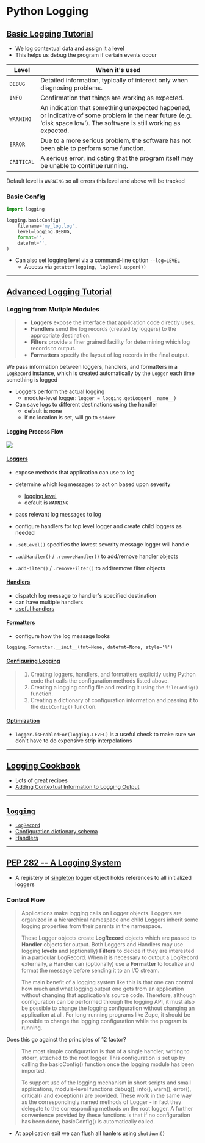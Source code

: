 # Python Logging

## [Basic Logging Tutorial](https://docs.python.org/3/howto/logging.html)

* We log contextual data and assign it a level
* This helps us debug the program if certain events occur

|Level|When it's used|
|---|---|
|`DEBUG`|Detailed information, typically of interest only when diagnosing problems.|
|`INFO`|Confirmation that things are working as expected.|
|`WARNING`|An indication that something unexpected happened, or indicative of some problem in the near future (e.g. ‘disk space low’). The software is still working as expected.|
|`ERROR`|Due to a more serious problem, the software has not been able to perform some function.|
|`CRITICAL`|A serious error, indicating that the program itself may be unable to continue running.|

Default level is `WARNING` so all errors this level and above will be tracked

### Basic Config

```python
import logging

logging.basicConfig(
    filename='my_log.log',
    level=logging.DEBUG,
    format='',
    datefmt='',
)
```

* Can also set logging level via a command-line option `--log=LEVEL`
    * Access via `getattr(logging, loglevel.upper())`

---

## [Advanced Logging Tutorial](https://docs.python.org/3/howto/logging.html#logging-advanced-tutorial)

### Logging from Mutiple Modules

> * __Loggers__ expose the interface that application code directly uses.
> * __Handlers__ send the log records (created by loggers) to the appropriate destination.
> * __Filters__ provide a finer grained facility for determining which log records to output.
> * __Formatters__ specify the layout of log records in the final output.

We pass information between loggers, handlers, and formatters in a `LogRecord` instance, which is created automatically by the `Logger` each time something is logged

* Loggers perform the actual logging
    * module-level logger: `logger = logging.getLogger(__name__)`
* Can save logs to different destinations using the handler
    * default is none
    * if no location is set, will go to `stderr`

#### Logging Process Flow

<img src="https://docs.python.org/3/_images/logging_flow.png" />

#### [Loggers](https://docs.python.org/3/howto/logging.html#loggers)

* expose methods that application can use to log
* determine which log messages to act on based upon severity
    * [logging level](https://docs.python.org/3/howto/logging.html#logging-levels)
    * default is `WARNING`
* pass relevant log messages to log
* configure handlers for top level logger and create child loggers as needed

* `.setLevel()` specifies the lowest severity message logger will handle
* `.addHandler()` / `.removeHandler()` to add/remove handler objects
* `.addFilter()` / `.removeFilter()` to add/remove filter objects

#### [Handlers](https://docs.python.org/3/howto/logging.html#handlers)

* dispatch log message to handler's specified destination
* can have multiple handlers
* [useful handlers](https://docs.python.org/3/howto/logging.html#useful-handlers)

#### [Formatters](https://docs.python.org/3/howto/logging.html#formatters)

* configure how the log message looks

`logging.Formatter.__init__(fmt=None, datefmt=None, style='%')`

#### [Configuring Logging](https://docs.python.org/3/howto/logging.html#configuring-logging)

> 1. Creating loggers, handlers, and formatters explicitly using Python code that calls the configuration methods listed above.
> 1. Creating a logging config file and reading it using the `fileConfig()` function.
> 1. Creating a dictionary of configuration information and passing it to the `dictConfig()` function.

#### [Optimization](https://docs.python.org/3/howto/logging.html#optimization)

* `logger.isEnabledFor(logging.LEVEL)` is a useful check to make sure we don't have to do expensive strip interpolations

---

## [Logging Cookbook](https://docs.python.org/3/howto/logging-cookbook.html)

* Lots of great recipes
* [Adding Contextual Information to Logging Output](https://docs.python.org/3/howto/logging-cookbook.html#adding-contextual-information-to-your-logging-output)

---

## [`logging`](https://docs.python.org/3/library/logging.html#module-logging)

* [`LogRecord`](https://docs.python.org/3/library/logging.html#logrecord-objects)
* [Configuration dictionary schema](https://docs.python.org/3/library/logging.config.html#configuration-dictionary-schema)
* [Handlers](https://docs.python.org/3/library/logging.handlers.html)

---

## [PEP 282 -- A Logging System](https://www.python.org/dev/peps/pep-0282/)

* A registery of [singleton](https://en.wikipedia.org/wiki/Singleton_pattern) logger object holds references to all initialized loggers

### Control Flow

> Applications make logging calls on Logger objects. Loggers are organized in a hierarchical namespace and child Loggers inherit some logging properties from their parents in the namespace.
>
> These Logger objects create __LogRecord__ objects which are passed to __Handler__ objects for output. Both Loggers and Handlers may use logging __levels__ and (optionally) __Filters__ to decide if they are interested in a particular LogRecord. When it is necessary to output a LogRecord externally, a Handler can (optionally) use a __Formatter__ to localize and format the message before sending it to an I/O stream.
>
> The main benefit of a logging system like this is that one can control how much and what logging output one gets from an application without changing that application's source code. Therefore, although configuration can be performed through the logging API, it must also be possible to change the logging configuration without changing an application at all. For long-running programs like Zope, it should be possible to change the logging configuration while the program is running.

Does this go against the principles of 12 factor?

> The most simple configuration is that of a single handler, writing to stderr, attached to the root logger. This configuration is set up by calling the basicConfig() function once the logging module has been imported.
>
> To support use of the logging mechanism in short scripts and small applications, module-level functions debug(), info(), warn(), error(), critical() and exception() are provided. These work in the same way as the correspondingly named methods of Logger - in fact they delegate to the corresponding methods on the root logger. A further convenience provided by these functions is that if no configuration has been done, basicConfig() is automatically called.

* At application exit we can flush all hanlers using `shutdown()`
